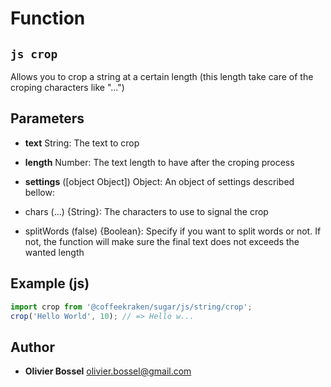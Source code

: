 
# Function


## ```js crop ```


Allows you to crop a string at a certain length (this length take care of the croping characters like "...")

## Parameters

- **text**  String: The text to crop

- **length**  Number: The text length to have after the croping process

- **settings** ([object Object]) Object: An object of settings described bellow:
- chars (...) {String}: The characters to use to signal the crop
- splitWords (false) {Boolean}: Specify if you want to split words or not. If not, the function will make sure the final text does not exceeds the wanted length


## Example (js)

```js
import crop from '@coffeekraken/sugar/js/string/crop';
crop('Hello World', 10); // => Hello w...
```


## Author
- **Olivier Bossel** <a href="mailto:olivier.bossel@gmail.com">olivier.bossel@gmail.com</a> 



